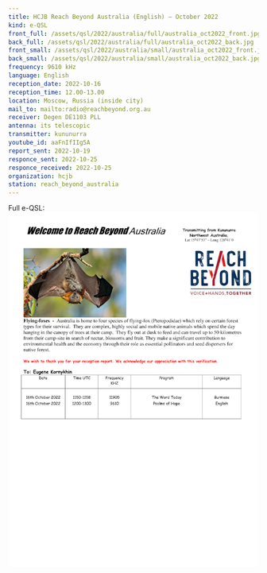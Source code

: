 ```yaml
---
title: HCJB Reach Beyond Australia (English) — October 2022
kind: e-QSL
front_full: /assets/qsl/2022/australia/full/australia_oct2022_front.jpg
back_full: /assets/qsl/2022/australia/full/australia_oct2022_back.jpg
front_small: /assets/qsl/2022/australia/small/australia_oct2022_front.jpg
back_small: /assets/qsl/2022/australia/small/australia_oct2022_back.jpg
frequency: 9610 kHz
language: English
reception_date: 2022-10-16
reception_time: 12.00-13.00
location: Moscow, Russia (inside city)
mail_to: mailto:radio@reachbeyond.org.au
receiver: Degen DE1103 PLL
antenna: its telescopic
transmitter: kununurra
youtube_id: aaFnIfIIg5A
report_sent: 2022-10-19
responce_sent: 2022-10-25
responce_received: 2022-10-25
organization: hcjb
station: reach_beyond_australia
---
```


Full e-QSL:
<a href="/assets/qsl/2022/australia/full/australia_oct2022_original.jpg">
<img src="/assets/qsl/2022/australia/small/australia_oct2022_original.jpg"/>
</a>

